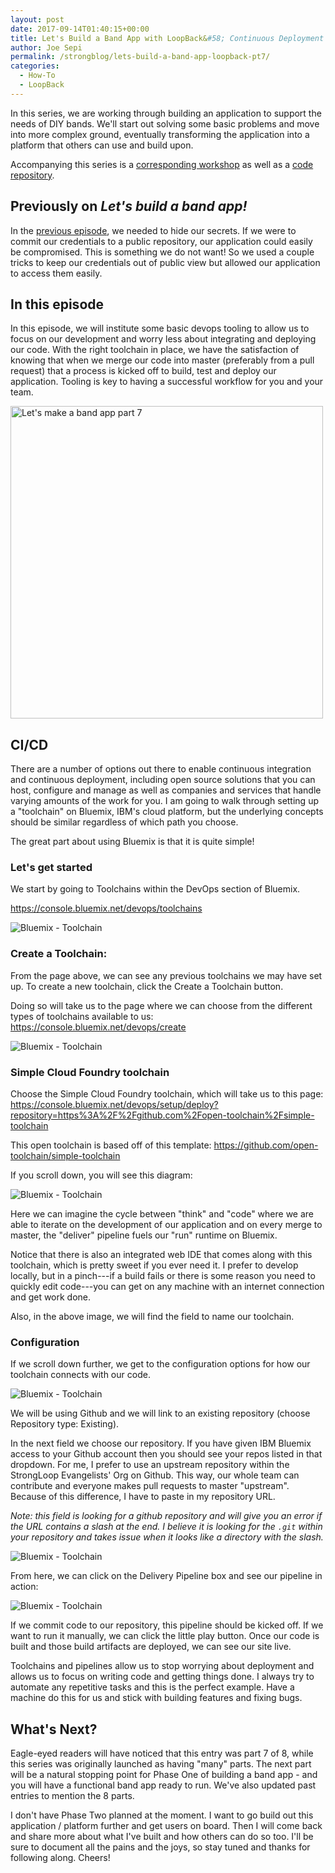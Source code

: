 ```yaml
---
layout: post
date: 2017-09-14T01:40:15+00:00
title: Let's Build a Band App with LoopBack&#58; Continuous Deployment (part 7 of 8)
author: Joe Sepi
permalink: /strongblog/lets-build-a-band-app-loopback-pt7/
categories:
  - How-To
  - LoopBack
---
```


In this series, we are working through building an application to support the needs of DIY bands. We'll start out solving some basic problems and move into more complex ground, eventually transforming the application into a platform that others can use and build upon.

Accompanying this series is a [corresponding workshop](https://github.com/StrongLoop-Evangelists/workshop-band-app) as well as a [code repository](https://github.com/StrongLoop-Evangelists/band-app).

## Previously on _Let's build a band app!_

In the [previous episode](/strongblog/lets-build-a-band-app-loopback-pt6/), we needed to hide our secrets. If we were to commit our credentials to a public repository, our application could easily be compromised. This is something we do not want! So we used a couple tricks to keep our credentials out of public view but allowed our application to access them easily.

## In this episode

In this episode, we will institute some basic devops tooling to allow us to focus on our development and worry less about integrating and deploying our code. With the right toolchain in place, we have the satisfaction of knowing that when we merge our code into master (preferably from a pull request) that a process is kicked off to build, test and deploy our application. Tooling is key to having a successful workflow for you and your team.

<!--more-->

<img src="https://strongloop.com/blog-assets/2017/band-app/bandapp7.jpg" alt="Let's make a band app part 7" style="width: 500px"/>

## CI/CD

There are a number of options out there to enable continuous integration and continuous deployment, including open source solutions that you can host, configure and manage as well as companies and services that handle varying amounts of the work for you. I am going to walk through setting up a "toolchain" on Bluemix, IBM's cloud platform, but the underlying concepts should be similar regardless of which path you choose.

The great part about using Bluemix is that it is quite simple!

### Let's get started

We start by going to Toolchains within the DevOps section of Bluemix.

https://console.bluemix.net/devops/toolchains

![Bluemix - Toolchain](https://strongloop.com/blog-assets/2017/band-app/toolchain01.png)


### Create a Toolchain:

From the page above, we can see any previous toolchains we may have set up. To create a new toolchain, click the Create a Toolchain button.

Doing so will take us to the page where we can choose from the different types of toolchains available to us:
https://console.bluemix.net/devops/create

![Bluemix - Toolchain](https://strongloop.com/blog-assets/2017/band-app/toolchain02.png)


### Simple Cloud Foundry toolchain

Choose the Simple Cloud Foundry toolchain, which will take us to this page:
https://console.bluemix.net/devops/setup/deploy?repository=https%3A%2F%2Fgithub.com%2Fopen-toolchain%2Fsimple-toolchain

This open toolchain is based off of this template: https://github.com/open-toolchain/simple-toolchain

If you scroll down, you will see this diagram:

![Bluemix - Toolchain](https://strongloop.com/blog-assets/2017/band-app/toolchain03.png)

Here we can imagine the cycle between "think" and "code" where we are able to iterate on the development of our application and on every merge to master, the "deliver" pipeline fuels our "run" runtime on Bluemix.

Notice that there is also an integrated web IDE that comes along with this toolchain, which is pretty sweet if you ever need it. I prefer to develop locally, but in a pinch---if a build fails or there is some reason you need to quickly edit code---you can get on any machine with an internet connection and get work done.

Also, in the above image, we will find the field to name our toolchain.

### Configuration

If we scroll down further, we get to the configuration options for how our toolchain connects with our code.

![Bluemix - Toolchain](https://strongloop.com/blog-assets/2017/band-app/toolchain04.png)

We will be using Github and we will link to an existing repository (choose Repository type: Existing).

In the next field we choose our repository. If you have given IBM Bluemix access to your Github account then you should see your repos listed in that dropdown. For me, I prefer to use an upstream repository within the StrongLoop Evangelists' Org on Github. This way, our whole team can contribute and everyone makes pull requests to master "upstream". Because of this difference, I have to paste in my repository URL.

*Note: this field is looking for a github repository and will give you an error if the URL contains a slash at the end. I believe it is looking for the `.git` within your repository and takes issue when it looks like a directory with the slash.*

![Bluemix - Toolchain](https://strongloop.com/blog-assets/2017/band-app/toolchain05.png)

From here, we can click on the Delivery Pipeline box and see our pipeline in action:

![Bluemix - Toolchain](https://strongloop.com/blog-assets/2017/band-app/toolchain06.png)

If we commit code to our repository, this pipeline should be kicked off. If we want to run it manually, we can click the little play button. Once our code is built and those build artifacts are deployed, we can see our site live.

Toolchains and pipelines allow us to stop worrying about deployment and allows us to focus on writing code and getting things done. I always try to automate any repetitive tasks and this is the perfect example. Have a machine do this for us and stick with building features and fixing bugs.

## What's Next?

Eagle-eyed readers will have noticed that this entry was part 7 of 8, while this series was originally launched as having "many" parts. The next part will be a natural stopping point for Phase One of building a band app - and you will have a functional band app ready to run. We've also updated past entries to mention the 8 parts.

I don't have Phase Two planned at the moment. I want to go build out this application / platform further and get users on board. Then I will come back and share more about what I've built and how others can do so too. I'll be sure to document all the pains and the joys, so stay tuned and thanks for following along. Cheers!

